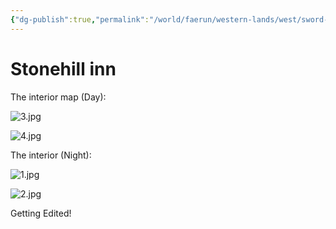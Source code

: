 ```yaml
---
{"dg-publish":true,"permalink":"/world/faerun/western-lands/west/sword-coast/phandalin/stonehill-inn/"}
---
```


# Stonehill inn

The interior map (Day):

![3.jpg](/img/user/Images/DungeonDraft/Stonehill%20Inn/3.jpg)

![4.jpg](/img/user/Images/DungeonDraft/Stonehill%20Inn/4.jpg)

The interior (Night):

![1.jpg](/img/user/Images/DungeonDraft/Stonehill%20Inn/1.jpg)

![2.jpg](/img/user/Images/DungeonDraft/Stonehill%20Inn/2.jpg)


Getting Edited!